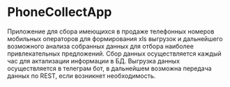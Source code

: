 # PhoneCollectApp
Приложение для сбора имеющихся в продаже телефонных номеров мобильных операторов для формирования
xls выгрузок и дальнейшего возможного анализа собранных данных для отбора наиболее привлекательных предложений.
Сбор данных осуществляется каждый час для актализации информации в БД.
Выгрузка данных осуществляется в телеграм бот, в дальнейшем возможна передача данных по REST, если возникнет необходимость.
